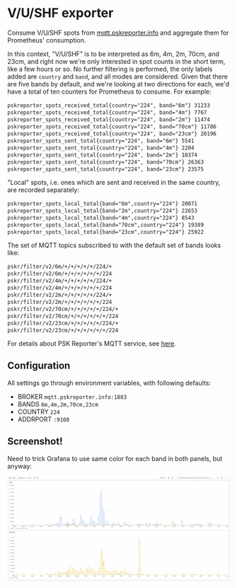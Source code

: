 # V/U/SHF exporter

Consume V/U/SHF spots from [mqtt.pskreporter.info](http://mqtt.pskreporter.info/)
and aggregate them for Prometheus' consumption.

In this context, "V/U/SHF" is to be interpreted as 6m, 4m, 2m, 70cm, and 23cm,
and right now we're only interested in spot counts in the short term, like a
few hours or so. No further filtering is performed, the only labels added are
`country` and `band`, and all modes are considered. Given that there are five
bands by default, and we're looking at two directions for each, we'd have a
total of ten counters for Prometheus to consume. For example:

```
pskreporter_spots_received_total{country="224", band="6m"} 31233
pskreporter_spots_received_total{country="224", band="4m"} 7767
pskreporter_spots_received_total{country="224", band="2m"} 11474
pskreporter_spots_received_total{country="224", band="70cm"} 11786
pskreporter_spots_received_total{country="224", band="23cm"} 20196
pskreporter_spots_sent_total{country="224", band="6m"} 5541
pskreporter_spots_sent_total{country="224", band="4m"} 2204
pskreporter_spots_sent_total{country="224", band="2m"} 10374
pskreporter_spots_sent_total{country="224", band="70cm"} 26363
pskreporter_spots_sent_total{country="224", band="23cm"} 23575
```

"Local" spots, i.e. ones which are sent and received in the same country, are
recorded separately:

```
pskreporter_spots_local_total{band="6m",country="224"} 20071
pskreporter_spots_local_total{band="2m",country="224"} 22653
pskreporter_spots_local_total{band="4m",country="224"} 8543
pskreporter_spots_local_total{band="70cm",country="224"} 19389
pskreporter_spots_local_total{band="23cm",country="224"} 25922
```

The set of MQTT topics subscribed to with the default set of bands
looks like:

```
pskr/filter/v2/6m/+/+/+/+/+/224/+
pskr/filter/v2/6m/+/+/+/+/+/+/224
pskr/filter/v2/4m/+/+/+/+/+/224/+
pskr/filter/v2/4m/+/+/+/+/+/+/224
pskr/filter/v2/2m/+/+/+/+/+/224/+
pskr/filter/v2/2m/+/+/+/+/+/+/224
pskr/filter/v2/70cm/+/+/+/+/+/224/+
pskr/filter/v2/70cm/+/+/+/+/+/+/224
pskr/filter/v2/23cm/+/+/+/+/+/224/+
pskr/filter/v2/23cm/+/+/+/+/+/+/224
```

For details about PSK Reporter's MQTT service, see
[here](http://mqtt.pskreporter.info/).

## Configuration

All settings go through environment variables, with following defaults:

* BROKER `mqtt.pskreporter.info:1883`
* BANDS `6m,4m,2m,70cm,23cm`
* COUNTRY `224`
* ADDRPORT `:9108`

## Screenshot!

Need to trick Grafana to use same color for each band in both panels, but
anyway:

![Screenshot](screenshot-1.png)
